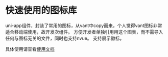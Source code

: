 # 快速使用的图标库

uni-app组件，封装了常用的图标，从vant中copy而来，个人觉得vant图标非常适合移动端使用，故开发次组件。
方便开发者单独引用用这个图表，而不需导入任何与图标无关的文件，同时也支持nvue。
支持展示徽标。

具体使用请查看[使用文档](https://ext.dcloud.net.cn/plugin?name=wei-icon)

